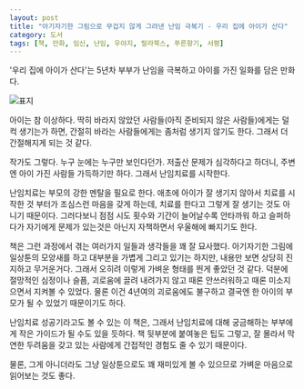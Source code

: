 ```yaml
---
layout: post
title: "아기자기한 그림으로 무겁지 않게 그려낸 난임 극복기 - 우리 집에 아이가 산다"
category: 도서
tags: [책, 만화, 임신, 난임, 우야지, 랄라북스, 푸른향기, 서평]
---
```


'우리 집에 아이가 산다'는
5년차 부부가 난임을 극복하고 아이를 가진 일화를 담은 만화다.

![표지](https://lh3.googleusercontent.com/sM3pHe5zBG9jXPvQIxtZcHpqjuSo0BWujGfVNTLVA0sRnTQEjX_uUpkCJy8zjGqLSKXDidlBH_56tQ=s480)

아이는 참 이상하다.
딱히 바라지 않았던 사람들(아직 준비되지 않은 사람들)에게는 덜컥 생기는가 하면,
간절히 바라는 사람들에게는 좀처럼 생기지 않기도 한다.
그래서 더 간절해지게 되는 것 같다.

작가도 그렇다.
누구 눈에는 누구만 보인다던가.
저출산 문제가 심각하다고 하더니,
주변엔 아이 가진 사람들 가득하기만 하다.
그래서 난임치료를 시작한다.

난임치료는 부모의 강한 멘탈을 필요로 한다.
애초에 아이가 잘 생기지 않아서 치료를 시작한 것 부터가 조심스런 마음을 갖게 하는데,
치료를 한다고 그렇게 잘 생기는 것도 아니기 때문이다.
그러다보니 점점 시도 횟수와 기간이 늘어날수록
안타까워 하고 슬퍼하다가 자기에게 문제가 있는것은 아닌지 자책하면서
우울해에 빠지기도 한다.

책은 그런 과정에서 겪는 여러가지 일들과 생각들을 꽤 잘 묘사했다.
아기자기한 그림에 일상툰의 모양새를 하고
대부분을 가볍게 그리고 있기는 하지만,
내용만 보면 상당히 진지하고 무거운거다.
그래서 오히려 이렇게 가벼운 형태를 띈게 좋았던 것 같다.
덕분에 절망적인 심정이나 슬픔, 괴로움에 끌려 내려가지 않고
때론 안쓰러워하고 때론 미소지으면서 지켜볼 수 있었다.
물론 이건 4년여의 괴로움에도 불구하고
결국엔 한 아이의 부모가 될 수 있었기 때문이기도 하다.

난임치료 성공기라고도 볼 수 있는 이 책은,
그래서 난임치료에 대해 궁금해하는 부부에게
작은 가이드가 될 수도 있을 듯하다.
책 뒷부분에 붙여놓은 팁도 그렇고,
잘 몰라서 막연한 두려움을 갖고 있는 사람에게
간접적인 경험도 줄 수 있기 때문이다.

물론, 그게 아니더라도
그냥 일상툰으로도 꽤 재미있게 볼 수 있으므로
가벼운 마음으로 읽어보는 것도 좋다.
